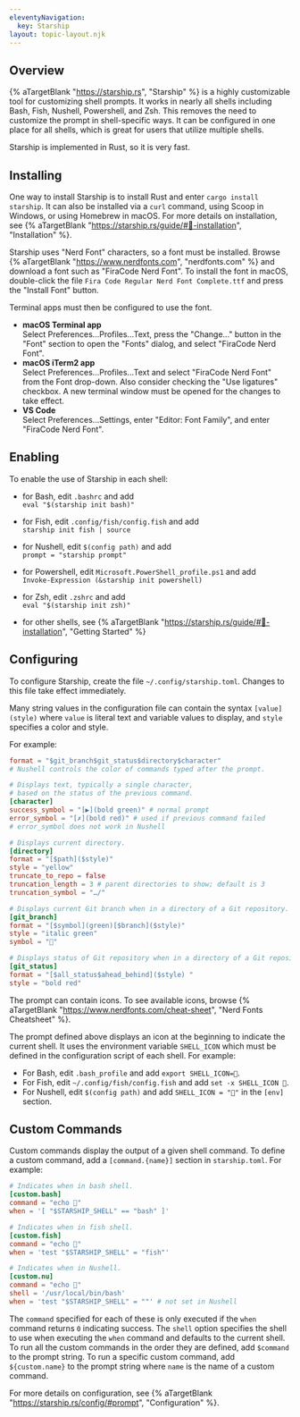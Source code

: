 ```yaml
---
eleventyNavigation:
  key: Starship
layout: topic-layout.njk
---
```


## Overview

{% aTargetBlank "https://starship.rs", "Starship" %}
is a highly customizable tool for customizing shell prompts.
It works in nearly all shells including Bash, Fish, Nushell, Powershell, and Zsh.
This removes the need to customize the prompt in shell-specific ways.
It can be configured in one place for all shells,
which is great for users that utilize multiple shells.

Starship is implemented in Rust, so it is very fast.

## Installing

One way to install Starship is to install Rust
and enter `cargo install starship`.
It can also be installed via a `curl` command,
using Scoop in Windows, or using Homebrew in macOS.
For more details on installation, see {% aTargetBlank
"https://starship.rs/guide/#🚀-installation", "Installation" %}.

Starship uses "Nerd Font" characters, so a font must be installed.
Browse {% aTargetBlank "https://www.nerdfonts.com", "nerdfonts.com" %}
and download a font such as "FiraCode Nerd Font".
To install the font in macOS, double-click the file
`Fira Code Regular Nerd Font Complete.ttf`
and press the "Install Font" button.

Terminal apps must then be configured to use the font.

- <b>macOS Terminal app</b>  
  Select Preferences...Profiles...Text,
  press the "Change..." button in the "Font" section to open
  the "Fonts" dialog, and select "FiraCode Nerd Font".
- <b>macOS iTerm2 app</b>  
  Select Preferences...Profiles...Text and
  select "FiraCode Nerd Font" from the Font drop-down.
  Also consider checking the "Use ligatures" checkbox.
  A new terminal window must be opened for the changes to take effect.
- <b>VS Code</b>  
  Select Preferences...Settings, enter "Editor: Font Family",
  and enter "FiraCode Nerd Font".

## Enabling

To enable the use of Starship in each shell:

- for Bash, edit `.bashrc` and add  
  `eval "$(starship init bash)"`

- for Fish, edit `.config/fish/config.fish` and add  
  `starship init fish | source`

- for Nushell, edit `$(config path)` and add  
  `prompt = "starship prompt"`

- for Powershell, edit `Microsoft.PowerShell_profile.ps1` and add  
  `Invoke-Expression (&starship init powershell)`

- for Zsh, edit `.zshrc` and add  
  `eval "$(starship init zsh)"`

- for other shells, see {% aTargetBlank
  "https://starship.rs/guide/#🚀-installation", "Getting Started" %}

## Configuring

To configure Starship, create the file `~/.config/starship.toml`.
Changes to this file take effect immediately.

Many string values in the configuration file can contain the syntax
`[value](style)` where `value` is literal text and variable values to display,
and `style` specifies a color and style.

For example:

```toml
format = "$git_branch$git_status$directory$character"
# Nushell controls the color of commands typed after the prompt.

# Displays text, typically a single character,
# based on the status of the previous command.
[character]
success_symbol = "[▶](bold green)" # normal prompt
error_symbol = "[✗](bold red)" # used if previous command failed
# error_symbol does not work in Nushell

# Displays current directory.
[directory]
format = "[$path]($style)"
style = "yellow"
truncate_to_repo = false
truncation_length = 3 # parent directories to show; default is 3
truncation_symbol = "…/"

# Displays current Git branch when in a directory of a Git repository.
[git_branch]
format = "[$symbol](green)[$branch]($style)"
style = "italic green"
symbol = ""

# Displays status of Git repository when in a directory of a Git repository.
[git_status]
format = "[$all_status$ahead_behind]($style) "
style = "bold red"
```

The prompt can contain icons.
To see available icons, browse {% aTargetBlank
"https://www.nerdfonts.com/cheat-sheet", "Nerd Fonts Cheatsheet" %}.

The prompt defined above displays an icon at the beginning
to indicate the current shell.
It uses the environment variable `SHELL_ICON` which
must be defined in the configuration script of each shell.
For example:

- For Bash, edit `.bash_profile` and add `export SHELL_ICON=🚀`.
- For Fish, edit `~/.config/fish/config.fish` and add `set -x SHELL_ICON 🐠`.
- For Nushell, edit `$(config path)` and add `SHELL_ICON = "🦀"`
  in the `[env]` section.

## Custom Commands

Custom commands display the output of a given shell command.
To define a custom command, add a `[command.{name}]` section in `starship.toml`.
For example:

```toml
# Indicates when in bash shell.
[custom.bash]
command = "echo 🚀"
when = '[ "$STARSHIP_SHELL" == "bash" ]'

# Indicates when in fish shell.
[custom.fish]
command = "echo 🐠"
when = 'test "$STARSHIP_SHELL" = "fish"'

# Indicates when in Nushell.
[custom.nu]
command = "echo 🦀"
shell = '/usr/local/bin/bash'
when = 'test "$STARSHIP_SHELL" = ""' # not set in Nushell
```

The `command` specified for each of these is only executed
if the `when` command returns `0` indicating success.
The `shell` option specifies the shell to use when executing the `when` command
and defaults to the current shell.
To run all the custom commands in the order they are defined,
add `$command` to the prompt string.
To run a specific custom command, add `${custom.name}` to the prompt string
where `name` is the name of a custom command.

For more details on configuration, see {% aTargetBlank
"https://starship.rs/config/#prompt", "Configuration" %}.
